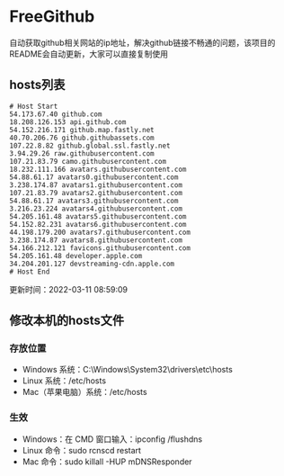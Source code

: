 # FreeGithub
自动获取github相关网站的ip地址，解决github链接不畅通的问题，该项目的README会自动更新，大家可以直接复制使用

## hosts列表
```base
# Host Start
54.173.67.40 github.com
18.208.126.153 api.github.com
54.152.216.171 github.map.fastly.net
40.70.206.76 github.githubassets.com
107.22.8.82 github.global.ssl.fastly.net
3.94.29.26 raw.githubusercontent.com
107.21.83.79 camo.githubusercontent.com
18.232.111.166 avatars.githubusercontent.com
54.88.61.17 avatars0.githubusercontent.com
3.238.174.87 avatars1.githubusercontent.com
107.21.83.79 avatars2.githubusercontent.com
54.88.61.17 avatars3.githubusercontent.com
3.216.23.224 avatars4.githubusercontent.com
54.205.161.48 avatars5.githubusercontent.com
54.152.82.231 avatars6.githubusercontent.com
44.198.179.200 avatars7.githubusercontent.com
3.238.174.87 avatars8.githubusercontent.com
54.166.212.121 favicons.githubusercontent.com
54.205.161.48 developer.apple.com
34.204.201.127 devstreaming-cdn.apple.com
# Host End
```

更新时间：2022-03-11 08:59:09

## 修改本机的hosts文件
### 存放位置
* Windows 系统：C:\Windows\System32\drivers\etc\hosts
* Linux 系统：/etc/hosts
* Mac（苹果电脑）系统：/etc/hosts

### 生效
* Windows：在 CMD 窗口输入：ipconfig /flushdns
* Linux 命令：sudo rcnscd restart
* Mac 命令：sudo killall -HUP mDNSResponder